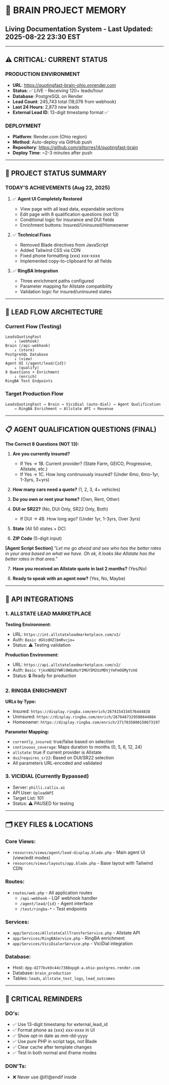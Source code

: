 # 🧠 BRAIN PROJECT MEMORY
## Living Documentation System - Last Updated: 2025-08-22 23:30 EST

---

## ⚠️ CRITICAL: CURRENT STATUS

### **PRODUCTION ENVIRONMENT**
- **URL**: https://quotingfast-brain-ohio.onrender.com
- **Status**: ✅ LIVE - Receiving 120+ leads/hour
- **Database**: PostgreSQL on Render
- **Lead Count**: 245,743 total (18,076 from webhook)
- **Last 24 Hours**: 2,873 new leads
- **External Lead ID**: 13-digit timestamp format ✅

### **DEPLOYMENT**
- **Platform**: Render.com (Ohio region)
- **Method**: Auto-deploy via GitHub push
- **Repository**: https://github.com/giltorres14/quotingfast-brain
- **Deploy Time**: ~2-3 minutes after push

---

## 🎯 PROJECT STATUS SUMMARY

### **TODAY'S ACHIEVEMENTS (Aug 22, 2025)**
1. ✅ **Agent UI Completely Restored**
   - View page with all lead data, expandable sections
   - Edit page with 8 qualification questions (not 13)
   - Conditional logic for insurance and DUI fields
   - Enrichment buttons: Insured/Uninsured/Homeowner

2. ✅ **Technical Fixes**
   - Removed Blade directives from JavaScript
   - Added Tailwind CSS via CDN
   - Fixed phone formatting (xxx) xxx-xxxx
   - Implemented copy-to-clipboard for all fields

3. ✅ **RingBA Integration**
   - Three enrichment paths configured
   - Parameter mapping for Allstate compatibility
   - Validation logic for insured/uninsured states

---

## 🔄 LEAD FLOW ARCHITECTURE

### **Current Flow (Testing)**
```
LeadsQuotingFast
    ↓ (webhook)
Brain (/api-webhook)
    ↓ (store)
PostgreSQL Database
    ↓ (view)
Agent UI (/agent/lead/{id})
    ↓ (qualify)
8 Questions + Enrichment
    ↓ (enrich)
RingBA Test Endpoints
```

### **Target Production Flow**
```
LeadsQuotingFast → Brain → ViciDial (auto-dial) → Agent Qualification 
    → RingBA Enrichment → Allstate API → Revenue
```

---

## 📋 AGENT QUALIFICATION QUESTIONS (FINAL)

**The Correct 8 Questions (NOT 13):**

1. **Are you currently insured?**
   - If Yes → 1B. Current provider? (State Farm, GEICO, Progressive, Allstate, etc.)
   - If Yes → 1C. How long continuously insured? (Under 6mo, 6mo-1yr, 1-3yrs, 3+yrs)

2. **How many cars need a quote?** (1, 2, 3, 4+ vehicles)

3. **Do you own or rent your home?** (Own, Rent, Other)

4. **DUI or SR22?** (No, DUI Only, SR22 Only, Both)
   - If DUI → 4B. How long ago? (Under 1yr, 1-3yrs, Over 3yrs)

5. **State** (All 50 states + DC)

6. **ZIP Code** (5-digit input)

**[Agent Script Section]**
*"Let me go ahead and see who has the better rates in your area based on what we have. Oh ok, it looks like Allstate has the better rates in that area."*

7. **Have you received an Allstate quote in last 2 months?** (Yes/No)

8. **Ready to speak with an agent now?** (Yes, No, Maybe)

---

## 🔗 API INTEGRATIONS

### **1. ALLSTATE LEAD MARKETPLACE**
**Testing Environment:**
- URL: `https://int.allstateleadmarketplace.com/v2/`
- Auth: `Basic dGVzdHZlbmRvcjo=`
- Status: ⚠️ Testing validation

**Production Environment:**
- URL: `https://api.allstateleadmarketplace.com/v2/`
- Auth: `Basic YjkxNDQ2YWRlOWQzNzY1MGY5M2UzMDVjYmFmOGMyYzk6`
- Status: 🔒 Ready for production

### **2. RINGBA ENRICHMENT**
**URLs by Type:**
- Insured: `https://display.ringba.com/enrich/2674154334576444838`
- Uninsured: `https://display.ringba.com/enrich/2676487329580844084`
- Homeowner: `https://display.ringba.com/enrich/2717035800150673197`

**Parameter Mapping:**
- `currently_insured`: true/false based on selection
- `continuous_coverage`: Maps duration to months (0, 5, 6, 12, 24)
- `allstate`: true if current provider is Allstate
- `dui`/`requires_sr22`: Based on DUI/SR22 selection
- All parameters URL-encoded and validated

### **3. VICIDIAL** (Currently Bypassed)
- Server: `philli.callix.ai`
- API User: `UploadAPI`
- Target List: 101
- Status: ⚠️ PAUSED for testing

---

## 🗂️ KEY FILES & LOCATIONS

### **Core Views:**
- `resources/views/agent/lead-display.blade.php` - Main agent UI (view/edit modes)
- `resources/views/layouts/app.blade.php` - Base layout with Tailwind CDN

### **Routes:**
- `routes/web.php` - All application routes
  - `/api-webhook` - LQF webhook handler
  - `/agent/lead/{id}` - Agent interface
  - `/test/ringba-*` - Test endpoints

### **Services:**
- `app/Services/AllstateCallTransferService.php` - Allstate API
- `app/Services/RingBAService.php` - RingBA enrichment
- `app/Services/ViciDialerService.php` - ViciDial integration

### **Database:**
- Host: `dpg-d277kvk9c44c7388opg0-a.ohio-postgres.render.com`
- Database: `brain_production`
- Tables: `leads`, `allstate_test_logs`, `lead_outcomes`

---

## 🚨 CRITICAL REMINDERS

### **DO's:**
- ✅ Use 13-digit timestamp for external_lead_id
- ✅ Format phone as (xxx) xxx-xxxx in UI
- ✅ Show opt-in date as mm-dd-yyyy
- ✅ Use pure PHP in script tags, not Blade
- ✅ Clear cache after template changes
- ✅ Test in both normal and iframe modes

### **DON'Ts:**
- ❌ Never use @if/@endif inside <script> tags
- ❌ Don't send test data to Allstate production
- ❌ Don't forget conditional field logic
- ❌ Don't change the 8-question structure
- ❌ Don't bypass enrichment validation

---

## 📊 METRICS & MONITORING

### **Current Performance:**
- Lead Reception: ~120/hour (2,873/day)
- Database Size: 245,743 leads
- Active Sources: LeadsQuotingFast (primary)
- Lead Types: Mostly "auto", some "unknown" need migration

### **Monitoring Commands:**
```bash
php check_recent_leads.php    # Lead activity
php pre_deploy_check.php      # System health
curl https://quotingfast-brain-ohio.onrender.com/health  # API health
```

---

## 🎯 NEXT PRIORITIES

1. **Lead Type Migration** 
   - Fix ~200k leads showing "unknown" type
   - Should be "auto" or "home" based on data

2. **Bulk Import**
   - 111k+ leads ready in CSV
   - Script: `import_lqf_bulk.php`

3. **ViciDial Restoration**
   - Re-enable after testing complete
   - Ensure List 101 targeting

4. **RingBA Production**
   - Move from test to production endpoints
   - Verify Allstate confirmation flow

5. **Allstate Production**
   - Complete field validation
   - Enable production API calls

---

## 💡 LESSONS LEARNED

1. **Blade Compilation**: Never mix Blade directives with JavaScript
2. **Cache Management**: Render aggressively caches - use CACHE_BUST
3. **Field Names**: Allstate API is extremely strict on naming
4. **Conditional Logic**: Must be handled client-side with JavaScript
5. **Testing First**: Always use test endpoints before production

---

## 🔐 SECURITY NOTES

- Webhook endpoint `/api-webhook` has no CSRF protection (intentional)
- RingBA URLs contain account IDs - keep secure
- Allstate API keys in environment variables
- Database credentials in Render environment

---

*This document represents the complete project state as of August 22, 2025, 11:30 PM EST*
*System is LIVE and actively processing leads*